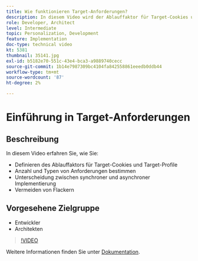 ```yaml
---
title: Wie funktionieren Target-Anforderungen?
description: In diesem Video wird der Ablauffaktor für Target-Cookies und Target-Profile beschrieben. Erfahren Sie, wie Sie die Anzahl und die Typen von Target-Anforderungen ermitteln, zwischen synchroner und asynchroner Implementierung unterscheiden und das Flackern-Management erklären.
role: Developer, Architect
level: Intermediate
topic: Personalization, Development
feature: Implementation
doc-type: technical video
kt: 5381
thumbnail: 35141.jpg
exl-id: b5182e70-551c-43e4-bca3-a9889740cecc
source-git-commit: 1b14e7987309bc4104fa842558861eeedb0ddb44
workflow-type: tm+mt
source-wordcount: '87'
ht-degree: 2%

---
```


# Einführung in Target-Anforderungen

## Beschreibung

In diesem Video erfahren Sie, wie Sie:

* Definieren des Ablauffaktors für Target-Cookies und Target-Profile
* Anzahl und Typen von Anforderungen bestimmen
* Unterscheidung zwischen synchroner und asynchroner Implementierung
* Vermeiden von Flackern

## Vorgesehene Zielgruppe

* Entwickler
* Architekten

>[!VIDEO](https://video.tv.adobe.com/v/35141/?quality=12)

Weitere Informationen finden Sie unter [Dokumentation](https://experienceleague.adobe.com/docs/target/using/implement-target/implementing-target.html?lang=en).
